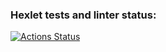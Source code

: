 ### Hexlet tests and linter status:
[![Actions Status](https://github.com/alromannov/data-analytics-project-92/workflows/hexlet-check/badge.svg)](https://github.com/alromannov/data-analytics-project-92/actions)